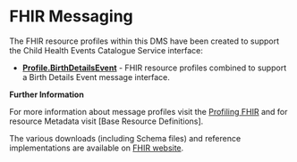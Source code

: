 # FHIR Messaging #

The FHIR resource profiles within this DMS have been created to support the Child Health Events Catalogue Service interface:

 - **[Profile.BirthDetailsEvent]** - FHIR resource profiles combined to support a Birth Details Event message interface.

**Further Information**

For more information about message profiles visit the [Profiling FHIR] and for resource Metadata visit [Base Resource Definitions].

The various downloads (including Schema files) and reference implementations are available on [FHIR website]. 
 

[Profile.BirthDetailsEvent]: ../Profile.BirthDetailsEvent/Profile.BirthDetailsEvent.html
[Profiling FHIR]: http://hl7.org/fhir/profiling.html
[FHIR website]: http://hl7.org/fhir/index.html